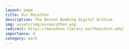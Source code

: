 ```yaml
---
layout: page
title: Our Marathon
description: The Boston Bombing Digital Archive
img: assets/img/ourmarathon.png
redirect: https://marathon.library.northeastern.edu/
importance: 4
category: work
---
```

